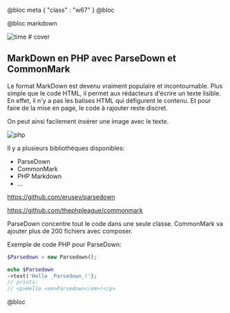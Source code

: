 @bloc meta
{ 
    "class" : "w67" 
}
@bloc

@bloc markdown

![time # cover](/assets/img/time.jpg)

## MarkDown en PHP avec ParseDown et CommonMark

Le format MarkDown est devenu vraiment populaire et incontournable. Plus simple que le code HTML, il permet aux rédacteurs d'écrire un texte lisible.
En effet, il n'y a pas les balises HTML qui défigurent le contenu. Et pour faire de la mise en page, le code à rajouter reste discret.
 
On peut ainsi facilement insérer une image avec le texte.

![php](/assets/img/php.svg)

Il y a plusieurs bibliothèques disponibles:
* ParseDown
* CommonMark
* PHP Markdown
* ...

https://github.com/erusev/parsedown

https://github.com/thephpleague/commonmark

ParseDown concentre tout le code dans une seule classe.
CommonMark va ajouter plus de 200 fichiers avec composer.

Exemple de code PHP pour ParseDown:

```php
$Parsedown = new Parsedown();

echo $Parsedown
->text('Hello _Parsedown_!'); 
// prints: 
// <p>Hello <em>Parsedown</em>!</p>

```

@bloc